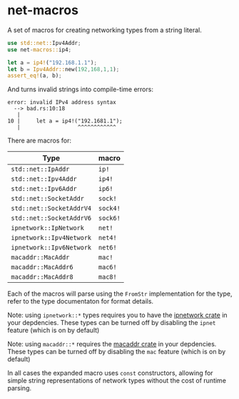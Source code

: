 # net-macros

A set of macros for creating networking types from a string literal.

```rust
use std::net::Ipv4Addr;
use net-macros::ip4;

let a = ip4!("192.168.1.1");
let b = Ipv4Addr::new(192,168,1,1);
assert_eq!(a, b);
```

And turns invalid strings into compile-time errors:
```
error: invalid IPv4 address syntax
  --> bad.rs:10:18
   |
10 |     let a = ip4!("192.1681.1");
   |                  ^^^^^^^^^^^^
```

There are macros for:

| Type                     | macro      |
| ------------------------ | ---------- |
| `std::net::IpAddr`       | `ip!`      |
| `std::net::Ipv4Addr`     | `ip4!`     |
| `std::net::Ipv6Addr`     | `ip6!`     |
| `std::net::SocketAddr`   | `sock!`    |
| `std::net::SocketAddrV4` | `sock4!`   |
| `std::net::SocketAddrV6` | `sock6!`   |
| `ipnetwork::IpNetwork`   | `net!`     |
| `ipnetwork::Ipv4Network` | `net4!`    |
| `ipnetwork::Ipv6Network` | `net6!`    |
| `macaddr::MacAddr`       | `mac!`     |
| `macaddr::MacAddr6`      | `mac6!`    |
| `macaddr::MacAddr8`      | `mac8!`    |

Each of the macros will parse using the `FromStr` implementation for 
the type, refer to the type documentaton for format details.

Note: using `ipnetwork::*` types requires you to have the 
[ipnetwork crate](https://crates.io/crates/ipnetwork) in your depdencies. These
types can be turned off by disabling the `ipnet` feature (which is on by
default)

Note: using `macaddr::*` requires the 
[macaddr crate](https://crates.io/crates/macaddr) in your depdencies. These
types can be turned off by disabling the `mac` feature (which is on by default)

In all cases the expanded macro uses `const` constructors, allowing for simple
string representations of network types without the cost of runtime parsing.
